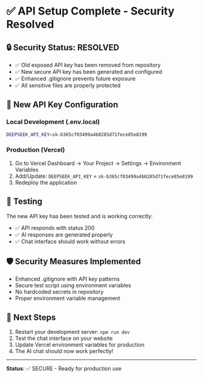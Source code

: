 # ✅ API Setup Complete - Security Resolved

## 🔒 Security Status: RESOLVED
- ✅ Old exposed API key has been removed from repository
- ✅ New secure API key has been generated and configured
- ✅ Enhanced .gitignore prevents future exposure
- ✅ All sensitive files are properly protected

## 🔑 New API Key Configuration

### Local Development (.env.local)
```bash
DEEPSEEK_API_KEY=sk-b365cf03499a4b0285d71fece85e8199
```

### Production (Vercel)
1. Go to Vercel Dashboard → Your Project → Settings → Environment Variables
2. Add/Update: `DEEPSEEK_API_KEY` = `sk-b365cf03499a4b0285d71fece85e8199`
3. Redeploy the application

## 🧪 Testing
The new API key has been tested and is working correctly:
- ✅ API responds with status 200
- ✅ AI responses are generated properly
- ✅ Chat interface should work without errors

## 🛡️ Security Measures Implemented
- Enhanced .gitignore with API key patterns
- Secure test script using environment variables
- No hardcoded secrets in repository
- Proper environment variable management

## 🚀 Next Steps
1. Restart your development server: `npm run dev`
2. Test the chat interface on your website
3. Update Vercel environment variables for production
4. The AI chat should now work perfectly!

---
**Status**: ✅ SECURE - Ready for production use
